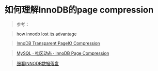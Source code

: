 # 如何理解InnoDB的page compression

> 参考：

> [how innodb lost its advantage](https://dom.as/2015/04/09/how-innodb-lost-its-advantage/)

>[InnoDB Transparent PageIO Compression](http://mysqlserverteam.com/innodb-transparent-pageio-compression/)

>[MySQL · 社区动态 · InnoDB Page Compression](http://mysql.taobao.org/monthly/2015/08/01/)

>[细看INNODB数据落盘](http://www.kuqin.com/shuoit/20141019/342744.html?utm_source=tuicool&utm_medium=referral)